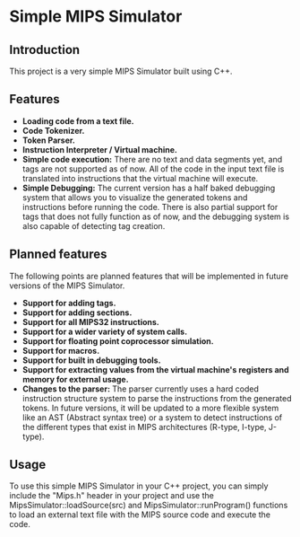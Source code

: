 # Simple MIPS Simulator

## Introduction
This project is a very simple MIPS Simulator built using C++.

## Features
- **Loading code from a text file.**
- **Code Tokenizer.**
- **Token Parser.**
- **Instruction Interpreter / Virtual machine.**
- **Simple code execution:** There are no text and data segments yet, and tags are not supported as of now. All of the code in the input text file is translated into instructions that the virtual machine will execute.
- **Simple Debugging:** The current version has a half baked debugging system that allows you to visualize the generated tokens and instructions before running the code. There is also partial support for tags that does not fully function as of now, and the debugging system is also capable of detecting tag creation.

## Planned features
The following points are planned features that will be implemented in future versions of the MIPS Simulator.
- **Support for adding tags.**
- **Support for adding sections.**
- **Support for all MIPS32 instructions.**
- **Support for a wider variety of system calls.**
- **Support for floating point coprocessor simulation.**
- **Support for macros.**
- **Support for built in debugging tools.**
- **Support for extracting values from the virtual machine's registers and memory for external usage.**
- **Changes to the parser:** The parser currently uses a hard coded instruction structure system to parse the instructions from the generated tokens. In future versions, it will be updated to a more flexible system like an AST (Abstract syntax tree) or a system to detect instructions of the different types that exist in MIPS architectures (R-type, I-type, J-type).

## Usage
To use this simple MIPS Simulator in your C++ project, you can simply include the "Mips.h" header in your project and use the MipsSimulator::loadSource(src) and MipsSimulator::runProgram() functions to load an external text file with the MIPS source code and execute the code.
